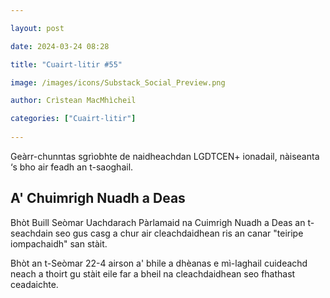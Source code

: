 ```yaml
---

layout: post

date: 2024-03-24 08:28

title: "Cuairt-litir #55"

image: /images/icons/Substack_Social_Preview.png

author: Crìstean MacMhìcheil

categories: ["Cuairt-litir"]
  
---
```


Geàrr-chunntas sgrìobhte de naidheachdan LGDTCEN+ ionadail, nàiseanta ‘s bho air feadh an t-saoghail.

## A' Chuimrigh Nuadh a Deas

Bhòt Buill Seòmar Uachdarach Pàrlamaid na Cuimrigh Nuadh a Deas an t-seachdain seo gus casg a chur air cleachdaidhean ris an canar "teiripe iompachaidh" san stàit.

Bhòt an t-Seòmar 22-4 airson a' bhile a dhèanas e mì-laghail cuideachd neach a thoirt gu stàit eile far a bheil na cleachdaidhean seo fhathast ceadaichte.

